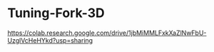 # Tuning-Fork-3D

https://colab.research.google.com/drive/1jbMiMMLFxkXaZlNwFbU-UzglVcHeHYkd?usp=sharing